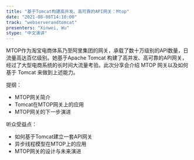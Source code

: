 ```yaml
---
title: "基于Tomcat构建高并发、高可靠的API网关：Mtop"
date: "2021-08-08T14:10:00" 
track: "webserverandtomcat"
presenters: "Xinwei, Wu"
stype: "中文演讲"
---
```

MTOP作为淘宝电商体系乃至阿里集团的网关，承载了数十万级别的API数量，日流量高达百亿级别。她基于Apache Tomcat 构建了高并发、高可靠的API网关，经过了大型电商系统的长时间大流量考验。此次分享会介绍 MTOP 网关以及如何基于 Tomcat 来做到上述能力。
 

 提纲：
  - MTOP网关简介
  - Tomcat在MTOP网关上的应用
  - MTOP网关的下一步演进
 

 听众受益点：
  - 如何基于Tomcat建立一套API网关
  - 异步线程模型在MTOP上的应用
  - MTOP网关的设计与未来演进
